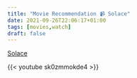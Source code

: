 ```yaml
---
title: "Movie Recommendation 📹 Solace"
date: 2021-09-26T22:06:17+01:00
tags: [movies,watch]
draft: false
---
```


[Solace](https://www.imdb.com/title/tt1291570/)

{{< youtube sk0zmmokde4 >}}


